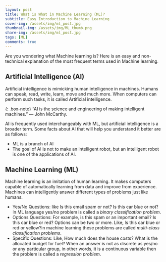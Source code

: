 ```yaml
---
layout: post
title: What is What in Machine Learning (ML)?
subtitle: Easy Introduction to Machine Learning 
cover-img: /assets/img/ml_post.jpg
thumbnail-img: /assets/img/ML_thumb.png
share-img: /assets/img/ml_post.jpg
tags: [ML]
comments: true
---
```


Are you wondering what Machine learning is? Here is an easy and non-technical explanation of the most frequent terms used in Machine learning.

## Artificial Intelligence (AI)

Artificial intelligence is mimicking human intelligence in machines. Humans can speak, read, write, learn, move and much more. When computers can perform such tasks, it is called Artificial intelligence. 

{: .box-note}
“AI is the science and engineering of making intelligent machines.” — John McCarthy.

AI is frequently used interchangeably with ML, but artificial intelligence is a broader term.  Some facts about AI that will help you understand it better are as follows: 

- ML is a branch of AI
- The goal of AI is not to make an intelligent robot, but an intelligent robot is one of the applications of AI.

## Machine Learning (ML)

Machine learning is an imitation of human learning. It makes computers capable of automatically learning from data and improve from experience.
Machines can intelligently answer different types of problems just like humans. 

- Yes/No Questions: like Is this email spam or not? Is this car blue or not? In ML language yes/no problem is called a *binary classification problem*.  
- Options Questions: For example, is this spam or an important email? Is this car blue or red? Options can be two or more. Like, Is this car blue or red or yellow?In machine learning these problems are called *multi-class classification problems*.
- Specific Questions: Like, How much does the house costs? What is the allocated budget for fuel? When an answer is not as discrete as yes/no or any particular group, in other words, it is a continuous variable then the problem is called a *regression problem*.    

